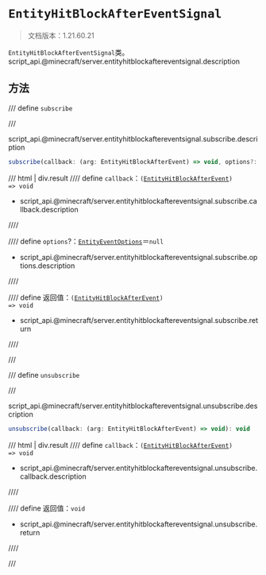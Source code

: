 # `EntityHitBlockAfterEventSignal`

> 文档版本：1.21.60.21

`EntityHitBlockAfterEventSignal`类。script_api.@minecraft/server.entityhitblockaftereventsignal.description

## 方法

/// define
`subscribe`


///

script_api.@minecraft/server.entityhitblockaftereventsignal.subscribe.description

```js
subscribe(callback: (arg: EntityHitBlockAfterEvent) => void, options?: EntityEventOptions): (arg: EntityHitBlockAfterEvent) => void
```

/// html | div.result
//// define
`callback`：<code>(<a href="../entityhitblockafterevent/">EntityHitBlockAfterEvent</a>) =&gt; void</code>

- script_api.@minecraft/server.entityhitblockaftereventsignal.subscribe.callback.description


////

//// define
`options`?：[`EntityEventOptions`](./entityeventoptions.md)＝`null`

- script_api.@minecraft/server.entityhitblockaftereventsignal.subscribe.options.description


////

//// define
返回值：<code>(<a href="../entityhitblockafterevent/">EntityHitBlockAfterEvent</a>) =&gt; void</code>

- script_api.@minecraft/server.entityhitblockaftereventsignal.subscribe.return


////

///


/// define
`unsubscribe`


///

script_api.@minecraft/server.entityhitblockaftereventsignal.unsubscribe.description

```js
unsubscribe(callback: (arg: EntityHitBlockAfterEvent) => void): void
```

/// html | div.result
//// define
`callback`：<code>(<a href="../entityhitblockafterevent/">EntityHitBlockAfterEvent</a>) =&gt; void</code>

- script_api.@minecraft/server.entityhitblockaftereventsignal.unsubscribe.callback.description


////

//// define
返回值：`void`

- script_api.@minecraft/server.entityhitblockaftereventsignal.unsubscribe.return


////

///

